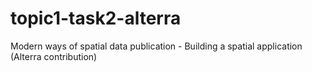 # topic1-task2-alterra
Modern ways of spatial data publication - Building a spatial application (Alterra contribution)
